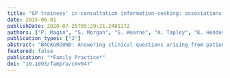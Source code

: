 ```yaml
---
title: "GP trainees' in-consultation information-seeking: associations with human, paper and electronic sources."
date: 2015-06-01
publishDate: 2020-07-25T05:29:21.248127Z
authors: ["P. Magin", "S. Morgan", "S. Wearne", "A. Tapley", "K. Henderson", "C. Oldmeadow", "J. Ball", "J. Scott", "N. Spike", "L. McArthur", "M. van Driel"]
publication_types: ["2"]
abstract: "BACKGROUND: Answering clinical questions arising from patient care can improve that care and offers an opportunity for adult learning. It is also a vital component in practising evidence-based medicine. GPs' sources of in-consultation information can be human or non-human (either hard copy or electronic). OBJECTIVES: To establish the prevalence and associations of GP trainees' in-consultation information-seeking, and to establish the prevalence of use of different sources of information (human, hard copy and electronic) and the associations of choosing particular sources. METHODS: A cross-sectional analysis of data (2010-13) from an ongoing cohort study of Australian GP trainees' consultations. Once each 6-month training term, trainees record detailed data of 60 consecutive consultations. The primary outcome was whether the trainee sought in-consultation information for a problem/diagnosis. Secondary outcomes were whether information-seeking was from a human (GP, other specialist or other health professional) or from a non-human source (electronic or hard copy), and whether a non-human source was electronic or hard copy. RESULTS: Six hundred forty-five trainees (response rate 94.3%) contributed data for 84 723 consultations including 131 583 problems/diagnoses. In-consultation information was sought for 15.4% (95% confidence interval = 15.3-15.6) of problems/diagnoses. Sources were: GP in 6.9% of problems/diagnoses, other specialists 0.9%, other health professionals 0.6%, electronic sources 6.5% and hard-copy sources 1.5%. Associations of information-seeking included younger patient age, trainee full-time status and earlier training stage, longer consultation duration, referring the patient, organizing follow-up and generating learning goals. Associations of choosing human information sources (over non-human sources) were similar, but also included the trainee's training organization. Associations of electronic rather than hard-copy information-seeking included the trainee being younger, the training organization and information-seeking for management rather than diagnosis. CONCLUSION: Trainee information-seeking is mainly from GP colleagues and electronic sources. Human information-sources are preferentially sought for more complex problems, even by these early-career GPs who have trained in the 'internet era'."
featured: false
publication: "*Family Practice*"
doi: "10.1093/fampra/cmv047"
---
```


